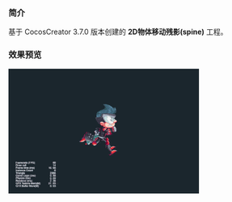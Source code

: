 ### 简介
基于 CocosCreator 3.7.0 版本创建的 **2D物体移动残影(spine)** 工程。

### 效果预览
![image](../../../gif/202201/2022012052.gif)